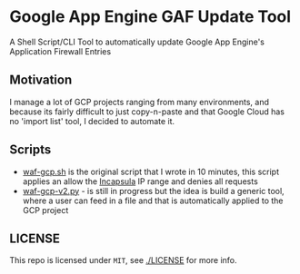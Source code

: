 # Google App Engine GAF Update Tool

A Shell Script/CLI Tool to automatically update Google App Engine's Application Firewall Entries

## Motivation

I manage a lot of GCP projects ranging from many environments, and because its fairly difficult to just copy-n-paste and that Google Cloud has no 'import list' tool, I decided to automate it.

## Scripts

- [waf-gcp.sh](./waf-gcp.sh) is the original script that I wrote in 10 minutes, this script applies an allow the [Incapsula](https://www.incapsula.com/) IP range and denies all requests
- [waf-gcp-v2.py](waf-gcp-v2.py) - is still in progress but the idea is build a generic tool, where a user can feed in a file and that is automatically applied to the GCP project

## LICENSE

This repo is licensed under `MIT`, see [./LICENSE](./LICENSE) for more info.
